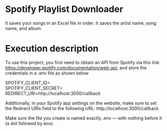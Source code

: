 # Spotify Playlist Downloader
 It saves your songs in an Excel file in order. It saves the artist name, song name, and album.

# Execution description
 To use this project, you first need to obtain an API from Spotify via this link: https://developer.spotify.com/documentation/web-api, and store the credentials in a .env file as shown below

 SPOTIFY_CLIENT_ID=  
 SPOTIFY_CLIENT_SECRET=  
 REDIRECT_URI=http://localhost:3000/callback

Additionally, in your Spotify app settings on the website, make sure to set the Redirect URIs field to the following URL: http://localhost:3000/callback

Make sure the file you create is named exactly .env — with nothing before it (a dot followed by env).
